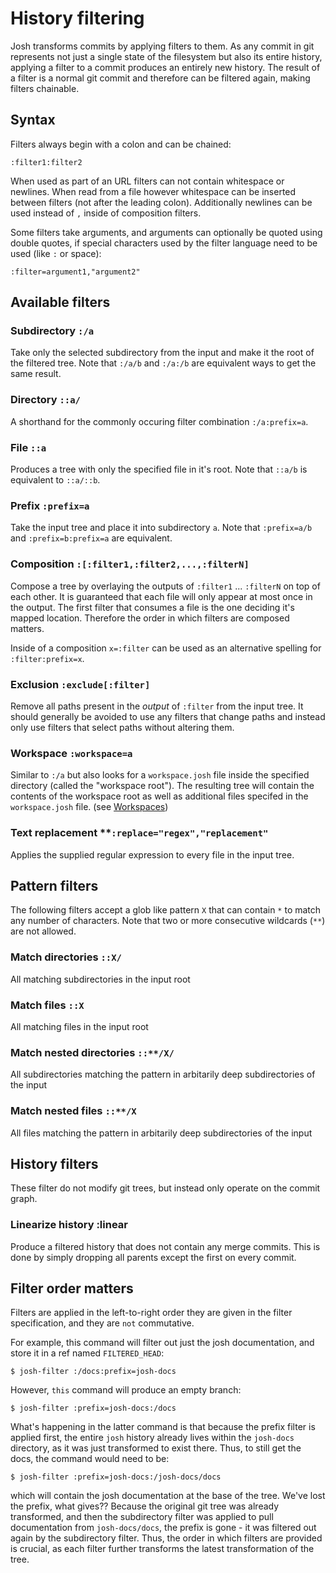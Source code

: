
# History filtering

Josh transforms commits by applying filters to them. As any
commit in git represents not just a single state of the filesystem but also its entire
history, applying a filter to a commit produces an entirely new history.
The result of a filter is a normal git commit and therefore can be filtered again,
making filters chainable.

## Syntax

Filters always begin with a colon and can be chained:

    :filter1:filter2

When used as part of an URL filters can not contain whitespace or newlines. When read from a file
however whitespace can be inserted between filters (not after the leading colon).
Additionally newlines can be used instead of ``,`` inside of composition filters.

Some filters take arguments, and arguments can optionally be quoted using double quotes,
if special characters used by the filter language need to be used (like `:` or space):

    :filter=argument1,"argument2"


## Available filters

### Subdirectory **`:/a`**
Take only the selected subdirectory from the input and make it the root
of the filtered tree.
Note that ``:/a/b`` and ``:/a:/b`` are equivalent ways to get the same result.

### Directory **`::a/`**
A shorthand for the commonly occuring filter combination ``:/a:prefix=a``.

### File **`::a`**
Produces a tree with only the specified file in it's root.
Note that `::a/b` is equivalent to `::a/::b`.

### Prefix **`:prefix=a`**
Take the input tree and place it into subdirectory ``a``.
Note that ``:prefix=a/b`` and ``:prefix=b:prefix=a`` are equivalent.

### Composition **`:[:filter1,:filter2,...,:filterN]`**
Compose a tree by overlaying the outputs of ``:filter1`` ... ``:filterN`` on top of each other.
It is guaranteed that each file will only appear at most once in the output. The first filter
that consumes a file is the one deciding it's mapped location. Therefore the order in which
filters are composed matters.

Inside of a composition ``x=:filter`` can be used as an alternative spelling for
``:filter:prefix=x``.

### Exclusion **`:exclude[:filter]`**
Remove all paths present in the *output* of ``:filter`` from the input tree.
It should generally be avoided to use any filters that change paths and instead only
use filters that select paths without altering them.

### Workspace **`:workspace=a`**
Similar to ``:/a`` but also looks for a ``workspace.josh`` file inside the
specified directory (called the "workspace root").
The resulting tree will contain the contents of the
workspace root as well as additional files specifed in the ``workspace.josh`` file.
(see [Workspaces](./workspace.md))

### Text replacement **`:replace="regex","replacement"`
Applies the supplied regular expression to every file in the input tree.

## Pattern filters

The following filters accept a glob like pattern ``X`` that can contain ``*`` to
match any number of characters. Note that two or more consecutive wildcards (``**``) are not
allowed.

### Match directories **`::X/`**
All matching subdirectories in the input root

### Match files **`::X`**
All matching files in the input root

### Match nested directories **`::**/X/`**
All subdirectories matching the pattern in arbitarily deep subdirectories of the input

### Match nested files **`::**/X`**
All files matching the pattern in arbitarily deep subdirectories of the input

## History filters

These filter do not modify git trees, but instead only operate on the commit graph.

### Linearize history **:linear**
Produce a filtered history that does not contain any merge commits. This is done by
simply dropping all parents except the first on every commit.

Filter order matters
--------------------

Filters are applied in the left-to-right order they are given in the filter specification,
and they are `not` commutative.

For example, this command will filter out just the josh documentation, and store it in a
ref named ``FILTERED_HEAD``:

    $ josh-filter :/docs:prefix=josh-docs

However, `this` command will produce an empty branch:

    $ josh-filter :prefix=josh-docs:/docs

What's happening in the latter command is that because the prefix filter is applied first, the
entire ``josh`` history already lives within the ``josh-docs`` directory, as it was just
transformed to exist there. Thus, to still get the docs, the command would need to be:

    $ josh-filter :prefix=josh-docs:/josh-docs/docs

which will contain the josh documentation at the base of the tree. We've lost the prefix, what
gives?? Because the original git tree was already transformed, and then the subdirectory filter
was applied to pull documentation from ``josh-docs/docs``, the prefix is gone - it was filtered out
again by the subdirectory filter. Thus, the order in which filters are provided is crucial, as each
filter further transforms the latest transformation of the tree.
